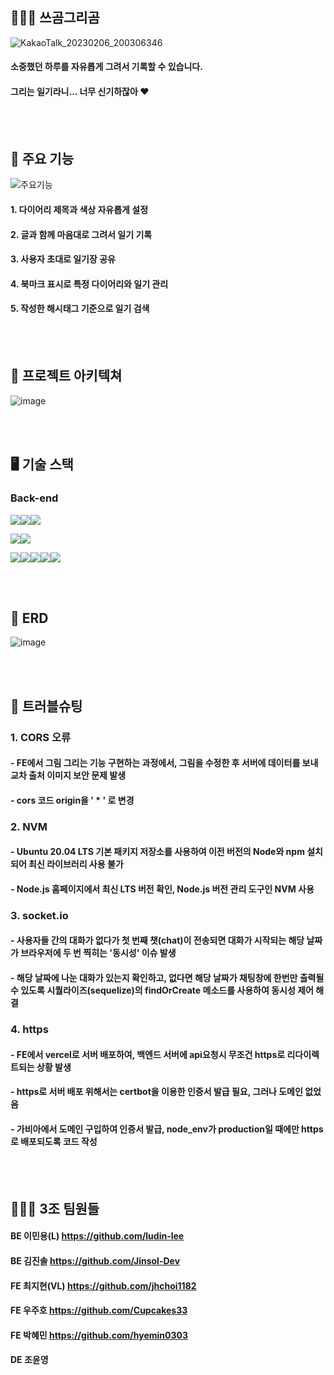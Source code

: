## 🐻🐻‍❄️ 쓰곰그리곰
![KakaoTalk_20230206_200306346](https://user-images.githubusercontent.com/114152169/217737080-d7f5f425-31c6-4927-868a-04b0fa951221.png)
#### 소중했던 하루를 자유롭게 그려서 기록할 수 있습니다.
#### 그리는 일기라니... 너무 신기하잖아 ❤️

<br><br/>

## 🐻 주요 기능
![주요기능](https://user-images.githubusercontent.com/114152169/217740301-516fcc10-d748-4769-9423-493857482d58.png)
#### 1. 다이어리 제목과 색상 자유롭게 설정
#### 2. 글과 함께 마음대로 그려서 일기 기록 
#### 3. 사용자 초대로 일기장 공유
#### 4. 북마크 표시로 특정 다이어리와 일기 관리
#### 5. 작성한 해시태그 기준으로 일기 검색

<br><br/>

## 🐻 프로젝트 아키텍쳐
![image](https://user-images.githubusercontent.com/114152169/217743119-f4d6e516-5666-4992-ba1e-46773d2a45c5.png)

<br><br/>

## 🖥️ 기술 스택
### Back-end
<img src="https://camo.githubusercontent.com/eea3c89b5aa320f391bd9ce962c4ef7d92c943a56c376c6cbac82be641585101/68747470733a2f2f696d672e736869656c64732e696f2f62616467652f4a6176615363726970742d4637444631453f7374796c653d666f722d7468652d6261646765266c6f676f3d4a617661536372697074266c6f676f436f6c6f723d626c61636b" data-canonical-src="https://img.shields.io/badge/JavaScript-F7DF1E?style=for-the-badge&amp;logo=JavaScript&amp;logoColor=black" style="max-width: 100%;"><img src="https://camo.githubusercontent.com/ab61fce6586c27e04d8ac35d0a77a20b78eb57de63ac2243353f23d3752b1fc3/68747470733a2f2f696d672e736869656c64732e696f2f62616467652f4e6f64652e6a732d3333393933333f7374796c653d666f722d7468652d6261646765266c6f676f3d4e6f64652e6a73266c6f676f436f6c6f723d7768697465" data-canonical-src="https://img.shields.io/badge/Node.js-339933?style=for-the-badge&amp;logo=Node.js&amp;logoColor=white" style="max-width: 100%;"><img src="https://camo.githubusercontent.com/93907c63a75a4b788c8f5ab36b7064add824dd890c2de95e8a965c5460dc5268/68747470733a2f2f696d672e736869656c64732e696f2f62616467652f457870726573732d3030303030303f7374796c653d666f722d7468652d6261646765266c6f676f3d45787072657373266c6f676f436f6c6f723d7768697465" data-canonical-src="https://img.shields.io/badge/Express-000000?style=for-the-badge&amp;logo=Express&amp;logoColor=white" style="max-width: 100%;">

<img src="https://camo.githubusercontent.com/64275ceb7fccb7a4328c84c984ae3f9c90c64c0c9a3d525cfe9abe2660d67c4e/68747470733a2f2f696d672e736869656c64732e696f2f62616467652f4d7953514c2d3434373941313f7374796c653d666f722d7468652d6261646765266c6f676f3d4d7953514c266c6f676f436f6c6f723d7768697465" data-canonical-src="https://img.shields.io/badge/MySQL-4479A1?style=for-the-badge&amp;logo=MySQL&amp;logoColor=white" style="max-width: 100%;"><img src="https://camo.githubusercontent.com/6c50eb6f911b1bcb4c0b790fb5e908bf896c525685839fa802c41349dcd1c8bf/68747470733a2f2f696d672e736869656c64732e696f2f62616467652f53657175656c697a652d3532423045373f7374796c653d666f722d7468652d6261646765266c6f676f3d53657175656c697a65266c6f676f436f6c6f723d7768697465" data-canonical-src="https://img.shields.io/badge/Sequelize-52B0E7?style=for-the-badge&amp;logo=Sequelize&amp;logoColor=white" style="max-width: 100%;">


<img src="https://camo.githubusercontent.com/4940b27a13056bfab2cb61da9a8a7b00c4efb9ebbd39d966cbeecc00c1c0059e/68747470733a2f2f696d672e736869656c64732e696f2f62616467652f416d617a6f6e204543322d4646393930303f7374796c653d666f722d7468652d6261646765266c6f676f3d416d617a6f6e20454332266c6f676f436f6c6f723d7768697465" data-canonical-src="https://img.shields.io/badge/Amazon EC2-FF9900?style=for-the-badge&amp;logo=Amazon EC2&amp;logoColor=white" style="max-width: 100%;"><img src="https://camo.githubusercontent.com/f5e36b504a7091d22de49844ec28d7b50723774c367b6133fb25dd73e4876b92/68747470733a2f2f696d672e736869656c64732e696f2f62616467652f416d617a6f6e2053332d3536394133313f7374796c653d666f722d7468652d6261646765266c6f676f3d416d617a6f6e205333266c6f676f436f6c6f723d7768697465" data-canonical-src="https://img.shields.io/badge/Amazon S3-569A31?style=for-the-badge&amp;logo=Amazon S3&amp;logoColor=white" style="max-width: 100%;"><img src="https://camo.githubusercontent.com/cbedc465c8222cc31307f4cfd6415d52ceecb842726cde43a7a5d496aaebe335/68747470733a2f2f696d672e736869656c64732e696f2f62616467652f504d322d3242303337413f7374796c653d666f722d7468652d6261646765266c6f676f3d504d32266c6f676f436f6c6f723d7768697465" data-canonical-src="https://img.shields.io/badge/PM2-2B037A?style=for-the-badge&amp;logo=PM2&amp;logoColor=white" style="max-width: 100%;"><img src="https://camo.githubusercontent.com/750ce59cd9ea710a18b1627dc9d04ffce9ad143e7b9eeb0d9d62454741662264/68747470733a2f2f696d672e736869656c64732e696f2f62616467652f4d554c5445522d4634363531393f7374796c653d666f722d7468652d6261646765266c6f676f3d4d554c544552266c6f676f436f6c6f723d7768697465" data-canonical-src="https://img.shields.io/badge/MULTER-F46519?style=for-the-badge&amp;logo=MULTER&amp;logoColor=white" style="max-width: 100%;"><img src="https://camo.githubusercontent.com/e857d9f97e0ccbd1365af790eb6c4a239951589bb277d6a12635ad8ca0c57b2f/68747470733a2f2f696d672e736869656c64732e696f2f62616467652f2d77696e73746f6e2d677265656e3f7374796c653d666f722d7468652d6261646765266c6f676f3d77696e73746f6e266c6f676f436f6c6f723d7768697465" data-canonical-src="https://img.shields.io/badge/-winston-green?style=for-the-badge&amp;logo=winston&amp;logoColor=white" style="max-width: 100%;">

<br><br/>

## 🐻 ERD
![image](https://user-images.githubusercontent.com/114152169/217747585-49d42fc1-6ad6-4329-9673-d46d70375138.png)

<br><br/>

## 🐻 트러블슈팅
### 1. CORS 오류
#### - FE에서 그림 그리는 기능 구현하는 과정에서, 그림을 수정한 후 서버에 데이터를 보내 교차 출처 이미지 보안 문제 발생
#### - cors 코드 origin을 ' * ' 로 변경
### 2. NVM
#### - Ubuntu 20.04 LTS 기본 패키지 저장소를 사용하여 이전 버전의 Node와 npm 설치되어 최신 라이브러리 사용 불가 
#### - Node.js 홈페이지에서 최신 LTS 버전 확인, Node.js 버전 관리 도구인 NVM 사용
### 3. socket.io
#### - 사용자들 간의 대화가 없다가 첫 번째 챗(chat)이 전송되면 대화가 시작되는 해당 날짜가 브라우저에 두 번 찍히는 '동시성' 이슈 발생
#### - 해당 날짜에 나눈 대화가 있는지 확인하고, 없다면 해당 날짜가 채팅창에 한번만 출력될 수 있도록 시퀄라이즈(sequelize)의 findOrCreate 메소드를 사용하여 동시성 제어 해결
### 4. https 
#### - FE에서 vercel로 서버 배포하여, 백엔드 서버에 api요청시 무조건 https로 리다이렉트되는 상황 발생
#### - https로 서버 배포 위해서는 certbot을 이용한 인증서 발급 필요, 그러나 도메인 없었음
#### - 가비아에서 도메인 구입하여 인증서 발급, node_env가 production일 때에만 https로 배포되도록 코드 작성

<br><br/>

## 🐻🐻‍❄️ 3조 팀원들
#### BE 이민용(L) https://github.com/ludin-lee
#### BE 김진솔    https://github.com/Jinsol-Dev
#### FE 최지현(VL) https://github.com/jhchoi1182
#### FE 우주호    https://github.com/Cupcakes33
#### FE 박혜민    https://github.com/hyemin0303
#### DE 조윤영
